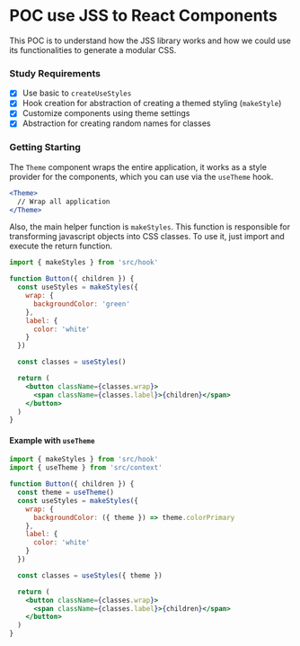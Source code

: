 # POC use JSS to React Components

This POC is to understand how the JSS library works and how we could use its functionalities to generate a modular CSS.

### Study Requirements

- [x] Use basic to `createUseStyles`
- [x] Hook creation for abstraction of creating a themed styling (`makeStyle`)
- [x] Customize components using theme settings
- [x] Abstraction for creating random names for classes

### Getting Starting

The `Theme` component wraps the entire application, it works as a style provider for the components, which you can use via the `useTheme` hook.

```jsx
<Theme>
  // Wrap all application
</Theme>
```

Also, the main helper function is `makeStyles`. This function is responsible for transforming javascript objects into CSS classes. To use it, just import and execute the return function.

```jsx
import { makeStyles } from 'src/hook'

function Button({ children }) {
  const useStyles = makeStyles({
    wrap: {
      backgroundColor: 'green'
    },
    label: {
      color: 'white'
    }
  })

  const classes = useStyles()

  return (
    <button className={classes.wrap}>
      <span className={classes.label}>{children}</span>
    </button>
  )
}

```

#### Example with `useTheme`

```jsx
import { makeStyles } from 'src/hook'
import { useTheme } from 'src/context'

function Button({ children }) {
  const theme = useTheme()
  const useStyles = makeStyles({
    wrap: {
      backgroundColor: ({ theme }) => theme.colorPrimary
    },
    label: {
      color: 'white'
    }
  })

  const classes = useStyles({ theme })

  return (
    <button className={classes.wrap}>
      <span className={classes.label}>{children}</span>
    </button>
  )
}

```